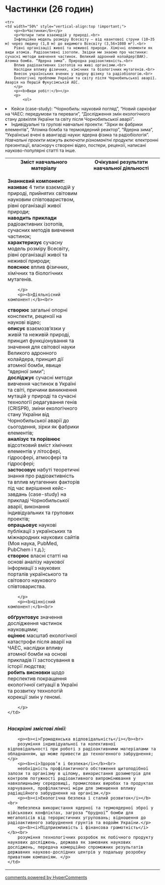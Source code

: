<div id="hypercomments_widget" class="js-hypercomments-widget invisible"></div>

# Частинки (26 годин)

<table>

  <tr>
    <td width="50%" align="center"><b>Зміст навчального матеріалу</b></td>
    <td width="50%" align="center"><b>Очікувані результати навчальної діяльності</b></td>
  </tr>

    <tr>
    <td width="50%" style="vertical-align:top !important;">
    	<p><b>Частинки</b></p>
    	<p>Чотири типи взаємодій у природі.<br>
        Інфляційна модель розміру Всесвіту – від квантової струни (10−35 м) через людину (1,8 м) до видимого Всесвіту (3,56×1080 м³).<br>
        Рівні організації живої та неживої природи. Хімічні елементи як види атомів. Радіоактивні ізотопи. Звідки ми знаємо про частинки: сучасні методи вивчення частинок. Великий адронний колайдер(ВАК). Атомна бомба. “Ядерна зима”. Природна радіоактивність.<br>
        Вплив радіоактивних ізотопів на живі організми.<br>
        Наслідки впливу фізичних, хімічних та біологічних мутагенів.<br>
        Внесок українських вчених у ядерну фізику та радіобіологію.<br>
        Екологічні проблеми України та світу після Чорнобильської аварії. Аварія на Першій Фукусімській АЕС.   
        </p>
    	<p><b>Види робіт:</b></p>
    	<p>
    		<ol>
<li>Кейси (case-study): “Чорнобиль: науковий погляд”, “Новий саркофаг на ЧАЕС: передумови та переваги”, “Дослідження змін екологічного стану довкілля України та світу після Чорнобильської аварії”.</li>
<li>Індивідуальні та групові навчальні проекти: “Зірки як фабрики елементів”, “Атомна бомба та термоядерний реактор”, “Ядерна зима”, “Українські вчені в авангарді науки: ядерна фізика та радіобіологія”.<br>
<i>Навчальні проекти можуть включати різноманітні продукти:</i> електронні презентації, власноруч створені відео, постери, рецензії, написані науково-популярні статті та інше.</li>
    		</ol>
    	</p>
    </td>
    <td width="50%" style="vertical-align:top !important;">
    	<p><b>Знаннєвий компонент:</b><br>
<b>називає</b> 4 типи взаємодій у природі, прийнятих світовим науковим співтовариством, рівні організації живої природи;<br>
<b>наводить приклади</b> радіоактивних ізотопів, сучасних методів вивчення частинок;<br>
<b>характеризує</b> сучасну модель розміру Всесвіту, рівні організації живої та неживої природи;<br>
<b>пояснює</b> вплив фізичних, хімічних та біологічних мутагенів.
 
        </p>
    	<p><b>Діяльнісний компонент:</b><br>
<b>створює</b> загальні опорні конспекти, рецензії на наукові відео;<br>
<b>описує</b> взаємозв’язки у живій та неживій природі, принцип функціонування та значення для світової науки Великого адронного колайдера, принцип дії атомної бомби, явище “ядерної зими”;<br>
<b>досліджує</b> сучасні методи вивчення частинок в Україні та світі, причини виникнення мутацій у природі та сучасні технології редагування генів (CRISPR), зміни екологічного стану України від Чорнобильської аварії до сьогодення, зірки як фабрики елементів;<br>
<b>аналізує та порівнює</b> відсотковий вміст хімічних елементів у літосфері, гідросфері, атмосфері та гідросфері;<br>
<b>застосовує</b> набуті теоретичні знання про радіоактивність та вплив мутагенних факторів під час вирішення кейс-завдань (case-study) на прикладі Чорнобильської аварії, виконання індивідуальних та групових проектів;<br>
<b>опрацьовує</b> наукові публікації з українських та міжнародних наукових сайтів (Моя наука, PubMed, PubChem і т.д.);<br>
<b>створює</b> власні статті на основі аналізу наукової інформації з наукових порталів українського та світового наукового співтовариства.

        </p>
    	<p><b>Ціннісний компонент:</b><br>
<b>обґрунтовує</b> значення дослідження частинок науковцями;<br> 
<b>оцінює</b> масштаб екологічної катастрофи після аварії на ЧАЕС, наслідки впливу атомної бомби на основі прикладів її застосування в історії людства;<br> 
<b>робить висновки</b> щодо перспектив покращення екологічної ситуації в Україні та розвитку технологій корекції змін у геномі.

        </p>
    </td>
  </tr>

  <tr>
    <td colspan="2" style="vertical-align:top !important;">
    	<p><b><i>Наскрізні змістові лінії:</i></b></p>

    	<p><b><i>Громадянська відповідальність</i></b><br>
        розуміння індивідуальної та колективної відповідальності при роботі з радіоактивними матеріалами та обладнанням, що може привести до техногенного забруднення;</p>
        <p><b><i>Здоров’я і безпека</i></b><br>
        необхідність профілактичного обстеження щитоподібної залози та організму в цілому, використання дозиметрів для контролю потужності радіоактивного випромінювання у навколишньому середовищі, промислових виробах та продуктах харчування, профілактичні міри для зменшення впливу радіаційного забруднення на організм.</p>
        <p><b><i>Екологічна безпека і сталий розвиток</i></b><br>
        Небезпека використання ядерної та термоядерної зброї у військових конфліктах, загроза “брудної” бомби для мегаполісів від терористичних угруповань; відношення до радіоактивного забруднення грунтів та водойм України.</p>
    	<p><b><i>Підприємливість і фінансова грамотність</i></b><br>
        розуміння технологічних розробок як побічного продукту наукових досліджень, держава як замовник наукових досліджень, передача комерційно спроможних результатів державних науково-дослідних центрів у подальшу розробку приватним компаніям. </p>
    </td>
  </tr>

</table>


<div class="js-hypercomments-container">
<a href="http://hypercomments.com" class="hc-link" title="comments widget">comments powered by HyperComments</a>
</div>